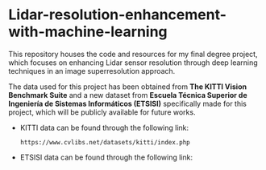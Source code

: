 # Lidar-resolution-enhancement-with-machine-learning
This repository houses the code and resources for my final degree project, which focuses on enhancing Lidar sensor resolution through deep learning techniques in an image superresolution approach.

The data used for this project has been obtained from **The KITTI Vision Benchmark Suite** and a new dataset from **Escuela Técnica Superior de Ingeniería de Sistemas Informáticos (ETSISI)** specifically made for this project, which will be publicly available for future works.

- KITTI data can be found through the following link:
  ```
  https://www.cvlibs.net/datasets/kitti/index.php
  ```

- ETSISI data can be found through the following link:
  ```
  ```

